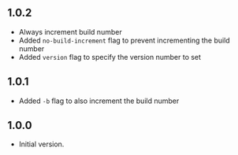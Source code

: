 ## 1.0.2
- Always increment build number
- Added `no-build-increment` flag to prevent incrementing the build number
- Added `version` flag to specify the version number to set

## 1.0.1
- Added `-b` flag to also increment the build number

## 1.0.0
- Initial version.
